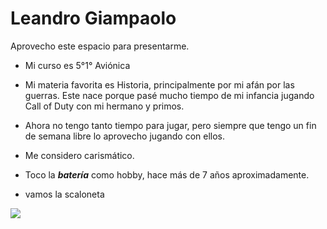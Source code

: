 # Leandro Giampaolo 
Aprovecho este espacio para presentarme.

* Mi curso es 5°1° Aviónica

* Mi materia favorita es Historia, principalmente por mi afán por las guerras. Este nace porque pasé mucho tiempo de mi infancia jugando Call of Duty con mi hermano y primos.

* Ahora no tengo tanto tiempo para jugar, pero siempre que tengo un fin de semana libre lo aprovecho jugando con ellos.

* Me considero carismático.

* Toco la ***batería*** como hobby, hace más de 7 años aproximadamente.

* vamos la scaloneta

![](https://i.pinimg.com/originals/ed/97/27/ed9727347095cd4cfc8efdf4afac89ce.jpg)
